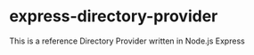 express-directory-provider
==========================

This is a reference Directory Provider written in Node.js Express
